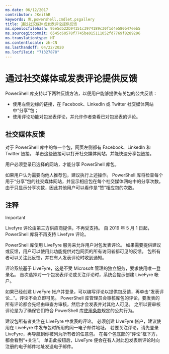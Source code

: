 ```yaml
---
ms.date: 06/12/2017
contributor: JKeithB
keywords: 库,powershell,cmdlet,psgallery
title: 通过社交媒体或发表评论提供反馈
ms.openlocfilehash: 95e5db22b94151c3974189c30f1d4e580b47eeb5
ms.sourcegitcommit: 6545c60578f7745be015111052fd7769f8289296
ms.translationtype: HT
ms.contentlocale: zh-CN
ms.lasthandoff: 04/22/2020
ms.locfileid: "71327878"
---
```

# <a name="providing-feedback-via-social-media-or-comments"></a>通过社交媒体或发表评论提供反馈

PowerShell 库支持以下两种反馈方法，以便用户能够提供有关包的公共反馈：

- 使用左侧边缘的链接，在 Facebook、LinkedIn 或 Twitter 社交媒体网站中“分享”包；
- 使用评论功能对包发表评论，并允许作者查看已对包发表的评论。

## <a name="social-media-feedback"></a>社交媒体反馈

对于 PowerShell 库中的每一个包，网页左侧都有 Facebook、LinkedIn 和 Twitter 链接。
单击这些链接可以打开社交媒体网站，并能快速分享包链接。

用户必须登录已选择的网站，才能分享 PowerShell 库包。

如果用户认为需要向他人推荐包，建议执行上述操作。
PowerShell 库将检查每个用于“分享”包的社交媒体网站，并显示相应包在每个社交媒体网站中的分享次数。
由于只显示分享次数，因此其他用户可以看作是“赞”相应包的次数。

## <a name="comments"></a>注释

> [!IMPORTANT]
> Livefyre 评论由第三方供应商提供，不再受支持。
> 自 2019 年 5 月 1 日起，PowerShell 库将不再支持 Livefyre 评论。 

PowerShell 库使用 LiveFyre 服务来允许用户对包发表评论。
如果需要提供建议或反馈，用户可以使用此功能提供对包网页的所有访问者都可见的反馈。
包所有者可以关注此反馈，并在有人发表评论时收到通知。

评论系统基于 LiveFyre，这是不受 Microsoft 管理的独立服务，要求使用唯一登录名。
首次选择对一个包发表评论或关注评论时，系统会提示创建 LiveFyre 帐户。

如果已经创建 LiveFyre 帐户并登录，可以编写评论以提供包反馈，再单击“发表评论...”。评论不会立即可见。
PowerShell 库管理员会审核库包的评论，要发表的所有评论都会先经由审查方审核，然后才会发表并对其他人可见。
之所以要审核评论是为了确保它们符合 PowerShell 库[使用条款](https://www.powershellgallery.com/policies/Terms)规定的公共行为。

建议包所有者关注在 LiveFyre 中发表的评论。
必须创建 LiveFyre 帐户，建议使用在 LiveFyre 中发布包时所用的同一电子邮件地址。
若要关注评论，请先登录 LiveFyre，再导航到你被列为所有者的任意包。
在每个包底部的“评论”框下方，都会看到“+关注”。
单击此按钮后，LiveFyre 便会在有人对此包发表新评论时向注册的电子邮件地址发送电子邮件。
